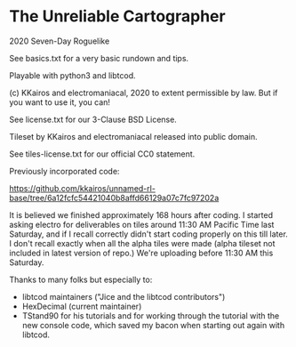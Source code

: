 # The Unreliable Cartographer

2020 Seven-Day Roguelike

See basics.txt for a very basic rundown and tips.

Playable with python3 and libtcod.

(c) KKairos and electromaniacal, 2020 to extent permissible by law. But if you want to use it, you can!

See license.txt for our 3-Clause BSD License.

Tileset by KKairos and electromaniacal released into public domain.

See tiles-license.txt for our official CC0 statement.

Previously incorporated code:

https://github.com/kkairos/unnamed-rl-base/tree/6a12fcfc54421040b8affd66129a07c7fc97202a

It is believed we finished approximately 168 hours after coding. I started asking electro for deliverables on tiles around 11:30 AM Pacific Time last Saturday, and if I recall correctly didn't start coding properly on this till later. I don't recall exactly when all the alpha tiles were made (alpha tileset not included in latest version of repo.) We're uploading before 11:30 AM this Saturday.

Thanks to many folks but especially to:
* libtcod maintainers ("Jice and the libtcod contributors")
* HexDecimal (current maintainer)
* TStand90 for his tutorials and for working through the tutorial with the new console code, which saved my bacon when starting out again with libtcod.
